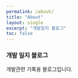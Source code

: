 ```yaml
---
permalink: /about/
title: "About"
layout: single
excerpt: "개발일지 블로그"
toc: false
---
```


###  개발 일지 블로그
개발관련 기록용 블로그입니다.